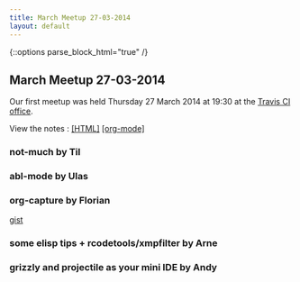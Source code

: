 ```yaml
---
title: March Meetup 27-03-2014
layout: default
---
```

{::options parse_block_html="true" /}

<section id="above-fold"><div class="row">

## March Meetup 27-03-2014

</div></section>

<section id="below-fold"><div class="row">

Our first meetup was held Thursday 27 March 2014 at 19:30 at the [Travis CI office](https://gist.github.com/svenfuchs/5364262).

View the notes : [[HTML]](20140327-notes.html) [[org-mode]](20140327-notes.org)

</div></section>

<section id="end-fold"><div class="row">

### not-much by Til

<script src="https://gist.github.com/til/9724904.js"></script>

### abl-mode by Ulas

<script src="https://gist.github.com/afroisalreadyinu/9755414.js"></script>

### org-capture by Florian

[gist](https://gist.github.com/febeling/9808734)

### some elisp tips + rcodetools/xmpfilter by Arne

<script src="https://gist.github.com/plexus/64076671a7723bf6a441.js"></script>

### grizzly and projectile as your mini IDE by Andy

<script src="https://gist.github.com/pxlpnk/9791469.js"></script>

</div></section>
